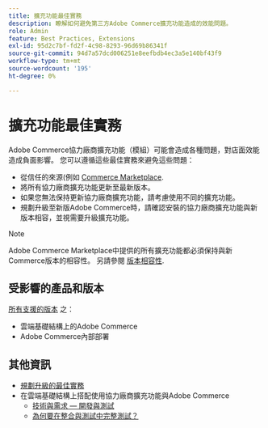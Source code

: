```yaml
---
title: 擴充功能最佳實務
description: 瞭解如何避免第三方Adobe Commerce擴充功能造成的效能問題。
role: Admin
feature: Best Practices, Extensions
exl-id: 95d2c7bf-fd2f-4c98-8293-96d69b86341f
source-git-commit: 94d7a57dcd006251e8eefbdb4ec3a5e140bf43f9
workflow-type: tm+mt
source-wordcount: '195'
ht-degree: 0%

---
```


# 擴充功能最佳實務

Adobe Commerce協力廠商擴充功能（模組）可能會造成各種問題，對店面效能造成負面影響。 您可以遵循這些最佳實務來避免這些問題：

- 從信任的來源(例如 [Commerce Marketplace](https://marketplace.magento.com/extensions.html).
- 將所有協力廠商擴充功能更新至最新版本。
- 如果您無法保持更新協力廠商擴充功能，請考慮使用不同的擴充功能。
- 規劃升級至新版Adobe Commerce時，請確認安裝的協力廠商擴充功能與新版本相容，並視需要升級擴充功能。

>[!NOTE]
>
> Adobe Commerce Marketplace中提供的所有擴充功能都必須保持與新Commerce版本的相容性。 另請參閱 [版本相容性](https://developer.adobe.com/commerce/marketplace/guides/sellers/compatibility/releases/).

## 受影響的產品和版本

[所有支援的版本](../../../release/versions.md) 之：

- 雲端基礎結構上的Adobe Commerce
- Adobe Commerce內部部署

## 其他資訊

- [規劃升級的最佳實務](../../../upgrade/prepare/best-practices.md)
- 在雲端基礎結構上搭配使用協力廠商擴充功能與Adobe Commerce
   - [技術與需求 — 開發與測試](https://devdocs.magento.com/cloud/requirements/cloud-requirements.html#cloud-req-devtest)
   - [為何要在整合與測試中完整測試？](https://devdocs.magento.com/cloud/live/live.html#whytest)
